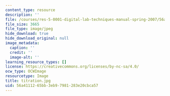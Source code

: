 ```yaml
---
content_type: resource
description: ''
file: /courses/res-5-0001-digital-lab-techniques-manual-spring-2007/56a4111265bb3eb97981283e20cbca57_titration.jpg
file_size: 3665
file_type: image/jpeg
hide_download: true
hide_download_original: null
image_metadata:
  caption: ''
  credit: ''
  image-alt: ''
learning_resource_types: []
license: https://creativecommons.org/licenses/by-nc-sa/4.0/
ocw_type: OCWImage
resourcetype: Image
title: titration.jpg
uid: 56a41112-65bb-3eb9-7981-283e20cbca57
---
```


